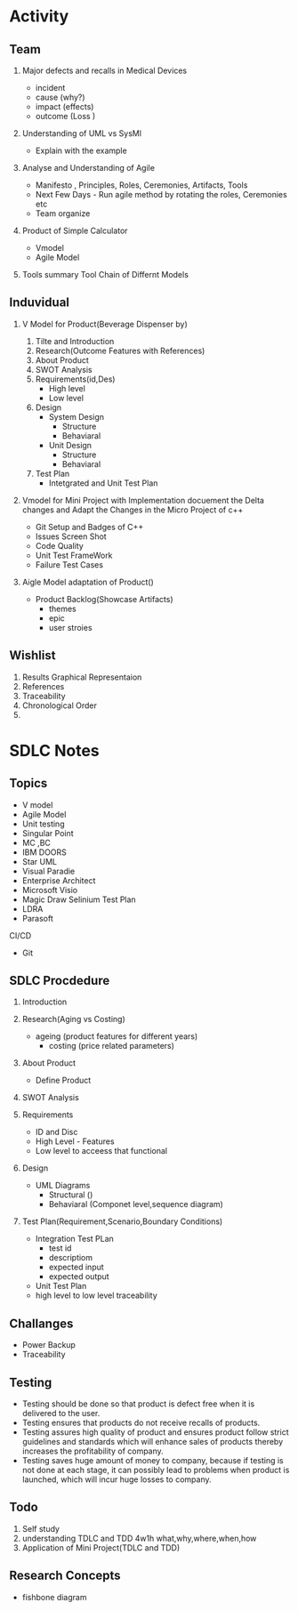 
# Activity

## Team
1. Major defects and recalls in Medical Devices
    - incident 
    - cause (why?)
    - impact (effects)
    - outcome (Loss )

2. Understanding of UML vs SysMl
    - Explain with the example

3.  Analyse and Understanding of Agile  
    - Manifesto , Principles, Roles, Ceremonies, Artifacts, Tools
    - Next Few Days - Run agile method by rotating the roles, Ceremonies etc
    - Team organize

4. Product of Simple Calculator
    - Vmodel
    - Agile Model

5. Tools summary Tool Chain of Differnt Models

## Induvidual 
1. V Model for Product(Beverage Dispenser by)
    1. Tilte and Introduction 
    2. Research(Outcome Features with References)
    3. About Product
    4. SWOT Analysis
    5. Requirements(id,Des)
        - High level 
        - Low level
    6. Design
        - System Design
            - Structure 
            - Behaviaral
        - Unit Design
             - Structure 
            - Behaviaral
    7. Test Plan
        - Intetgrated and Unit Test Plan

2. Vmodel for Mini Project with Implementation
    docuement the Delta changes and Adapt the Changes in the Micro Project of c++
    - Git Setup and Badges of C++
    - Issues Screen Shot
    - Code Quality
    - Unit Test FrameWork
    - Failure Test Cases 

3. Aigle Model adaptation of Product()
    - Product Backlog(Showcase Artifacts)
        - themes
        - epic
        - user stroies


## Wishlist
1. Results Graphical Representaion
2. References
3. Traceability
4. Chronological Order
5. 


# SDLC Notes

## Topics
* V model
* Agile Model
* Unit testing
* Singular Point
* MC ,BC
* IBM DOORS
* Star UML
* Visual Paradie
* Enterprise Architect
* Microsoft Visio
* Magic Draw
Selinium
Test Plan
* LDRA 
* Parasoft

CI/CD
* Git 

## SDLC Procdedure 
1. Introduction
    
2. Research(Aging vs Costing)
    - ageing (product features for different years)
        - costing (price related parameters)

3. About Product 
    - Define Product

4. SWOT Analysis

5. Requirements
    * ID and Disc
    * High Level - Features
    * Low level to acceess that functional

6. Design
    * UML Diagrams
        - Structural ()
        - Behaviaral (Componet level,sequence diagram)

7. Test Plan(Requirement,Scenario,Boundary Conditions)
    - Integration Test PLan 
        * test id
        * descriptiom
        * expected input
        * expected output
    - Unit Test Plan
    - high level to low level traceability

## Challanges 
* Power Backup
* Traceability 

## Testing
* Testing should be done so that product is defect free when it is delivered to the user.
* Testing ensures that products do not receive recalls of products.
* Testing assures high quality of product and ensures product follow strict guidelines and standards which will enhance sales of products thereby increases the profitability of company.
* Testing saves huge amount of money to company, because if testing is not done at each stage, it can possibly lead to problems when product is launched, which will incur huge losses to company.

## Todo 
1. Self study
2. understanding TDLC and TDD
    4w1h
    what,why,where,when,how
3. Application of Mini Project(TDLC and TDD)

## Research Concepts
* fishbone diagram